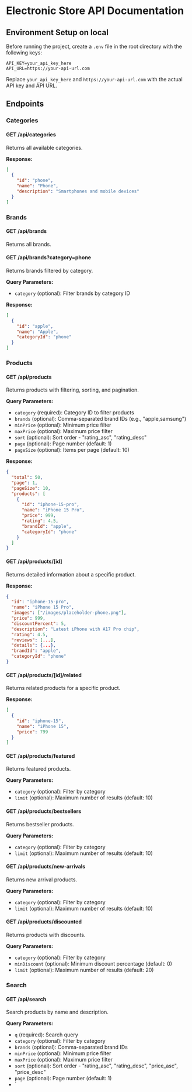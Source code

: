 # Electronic Store API Documentation

## Environment Setup on local

Before running the project, create a `.env` file in the root directory with the following keys:

```env
API_KEY=your_api_key_here
API_URL=https://your-api-url.com
```

Replace `your_api_key_here` and `https://your-api-url.com` with the actual API key and API URL.

## Endpoints

### Categories

#### GET /api/categories
Returns all available categories.

**Response:**
```json
[
  {
    "id": "phone",
    "name": "Phone",
    "description": "Smartphones and mobile devices"
  }
]
```

### Brands

#### GET /api/brands
Returns all brands.

#### GET /api/brands?category=phone
Returns brands filtered by category.

**Query Parameters:**
- `category` (optional): Filter brands by category ID

**Response:**
```json
[
  {
    "id": "apple",
    "name": "Apple",
    "categoryId": "phone"
  }
]
```

### Products

#### GET /api/products
Returns products with filtering, sorting, and pagination.

**Query Parameters:**
- `category` (required): Category ID to filter products
- `brands` (optional): Comma-separated brand IDs (e.g., "apple,samsung")
- `minPrice` (optional): Minimum price filter
- `maxPrice` (optional): Maximum price filter
- `sort` (optional): Sort order - "rating_asc", "rating_desc"
- `page` (optional): Page number (default: 1)
- `pageSize` (optional): Items per page (default: 10)

**Response:**
```json
{
  "total": 50,
  "page": 1,
  "pageSize": 10,
  "products": [
    {
      "id": "iphone-15-pro",
      "name": "iPhone 15 Pro",
      "price": 999,
      "rating": 4.5,
      "brandId": "apple",
      "categoryId": "phone"
    }
  ]
}
```

#### GET /api/products/[id]
Returns detailed information about a specific product.

**Response:**
```json
{
  "id": "iphone-15-pro",
  "name": "iPhone 15 Pro",
  "images": ["/images/placeholder-phone.png"],
  "price": 999,
  "discountPercent": 5,
  "description": "Latest iPhone with A17 Pro chip",
  "rating": 4.5,
  "reviews": [...],
  "details": {...},
  "brandId": "apple",
  "categoryId": "phone"
}
```

#### GET /api/products/[id]/related
Returns related products for a specific product.

**Response:**
```json
[
  {
    "id": "iphone-15",
    "name": "iPhone 15",
    "price": 799
  }
]
```

#### GET /api/products/featured
Returns featured products.

**Query Parameters:**
- `category` (optional): Filter by category
- `limit` (optional): Maximum number of results (default: 10)

#### GET /api/products/bestsellers
Returns bestseller products.

**Query Parameters:**
- `category` (optional): Filter by category
- `limit` (optional): Maximum number of results (default: 10)

#### GET /api/products/new-arrivals
Returns new arrival products.

**Query Parameters:**
- `category` (optional): Filter by category
- `limit` (optional): Maximum number of results (default: 10)

#### GET /api/products/discounted
Returns products with discounts.

**Query Parameters:**
- `category` (optional): Filter by category
- `minDiscount` (optional): Minimum discount percentage (default: 0)
- `limit` (optional): Maximum number of results (default: 20)

### Search

#### GET /api/search
Search products by name and description.

**Query Parameters:**
- `q` (required): Search query
- `category` (optional): Filter by category
- `brands` (optional): Comma-separated brand IDs
- `minPrice` (optional): Minimum price filter
- `maxPrice` (optional): Maximum price filter
- `sort` (optional): Sort order - "rating_asc", "rating_desc", "price_asc", "price_desc"
- `page` (optional): Page number (default: 1)
- `